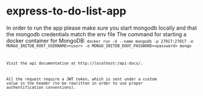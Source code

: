 # express-to-do-list-app
In order to run the app please make sure you start mongodb locally and that the mongodb credentials match the env file
The command for starting a docker container for MongoDB:
<code>`docker run -d --name mongodb -p 27017:27017 -e MONGO_INITDB_ROOT_USERNAME=<user> -e
MONGO_INITDB_ROOT_PASSWORD=<password> mongo`<code>

Visit the api documentation at http://localhost:<PORT>/api-docs/.

All the request require a JWT token, which is sent under a  custom value in the header (to be rewritten in order to use proper authentification conventions).
